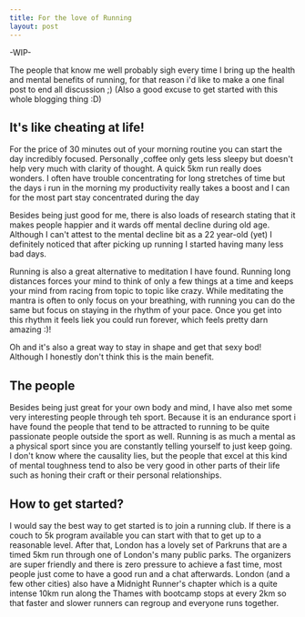 ```yaml
---
title: For the love of Running
layout: post
---
```


-WIP-

The people that know me well probably sigh every time I bring up the health and mental benefits of running, for that reason i'd like to make a one final post to end all discussion ;) (Also a good excuse to get started with this whole blogging thing :D) 

## It's like cheating at life!

For the price of 30 minutes out of your morning routine you can start the day incredibly focused. Personally ,coffee only gets less sleepy but doesn't help very much with clarity of thought. A quick 5km run really does wonders. I often have trouble concentrating for long stretches of time but the days i run in the morning my productivity really takes a boost and I can for the most part stay concentrated during the day

Besides being just good for me, there is also loads of research stating that it makes people happier and it wards off mental decline during old age. Although I can't attest to the mental decline bit as a 22 year-old (yet) I definitely noticed that after picking up running I started having many less bad days.

Running is also a great alternative to meditation I have found. Running long distances forces your mind to think of only a few things at a time and keeps your mind from racing from topic to topic like crazy. While meditating the mantra is often to only focus on your breathing, with running you can do the same but focus on staying in the rhythm of your pace. Once you get into this rhythm it feels liek you could run forever, which feels pretty darn amazing :)! 

Oh and it's also a great way to stay in shape and get that sexy bod! Although I honestly don't think this is the main benefit.

## The people
Besides being just great for your own body and mind, I have also met some very interesting people through teh sport. Because it is an endurance sport i have found the people that tend to be attracted to running to be quite passionate people outside the sport as well. Running is as much a mental as a physical sport since you are constantly telling yourself to just keep going. I don't know where the causality lies, but the people that excel at this kind of mental toughness tend to also be very good in other parts of their life such as honing their craft or their personal relationships. 

## How to get started?

I would say the best way to get started is to join a running club. If there is a couch to 5k program available you can start with that to get up to a reasonable level. After that, London has a lovely set of Parkruns that are a timed 5km run through one of London's many public parks. The organizers are super friendly and there is zero pressure to achieve a fast time, most people just come to have a good run and a chat afterwards. London (and a few other cities) also have a Midnight Runner's chapter which is a quite intense 10km run along the Thames with bootcamp stops at every 2km so that faster and slower runners can regroup and everyone runs together. 
